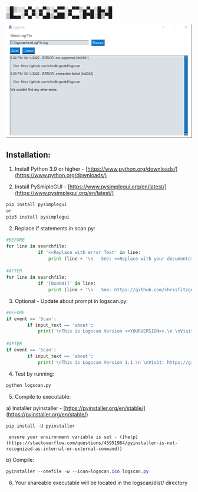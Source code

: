 ░█▒░░▄▀▄░▄▀▒░▄▀▀░▄▀▀▒▄▀▄░█▄░█
▒█▄▄░▀▄▀░▀▄█▒▄██░▀▄▄░█▀█░█▒▀█


![logScan.png](https://github.com/chrisfitzgerald/logscan/blob/master/Public/Images/logScan.png?raw=true)

## Installation:

1) Install Python 3.9 or higher - [https://www.python.org/downloads/](https://www.python.org/downloads/)

2) Install PySmipleGUI - [https://www.pysimplegui.org/en/latest/](https://www.pysimplegui.org/en/latest/)

```powershell
pip install pysimplegui
or
pip3 install pysimplegui
```

2) Replace if statements in scan.py:

```python
#BEFORE
for line in searchfile:
            if '<<Replace with error Text' in line:
                print (line + '\n   See: <<Replace with your documentation>> \n')

#AFTER
for line in searchfile:
            if '[0x0001]' in line:
                print (line + '\n   See: https://github.com/chrisfitzgerald/logscan \n')
```

3) Optional - Update about prompt in logscan.py:

```python
#BEFORE
if event == 'Scan':
        if input_text == 'about':
            print('\nThis is Logscan Version <<YOURVERSION>>.\n \nVisit: <<YOURLINK>> for more information.\n\n')

#AFTER
if event == 'Scan':
        if input_text == 'about':
            print('\nThis is Logscan Version 1.1.\n \nVisit: https://github.com/chrisfitzgerald/logscan for more information.\n\n')
```

4) Test by running:

```python
python logscan.py
```

5) Compile to executable:

a) Installer pyinstaller - [https://pyinstaller.org/en/stable/](https://pyinstaller.org/en/stable/)

```powershell
pip install -U pyinstaller
```

     ensure your environment variable is set - ([help](https://stackoverflow.com/questions/45951964/pyinstaller-is-not-recognized-as-internal-or-external-command))

b) Compile:

```powershell
pyinstaller --onefile -w --icon=logscan.ico logscan.py
```

6) Your shareable executable will be located in the logscan/dist/ directory

